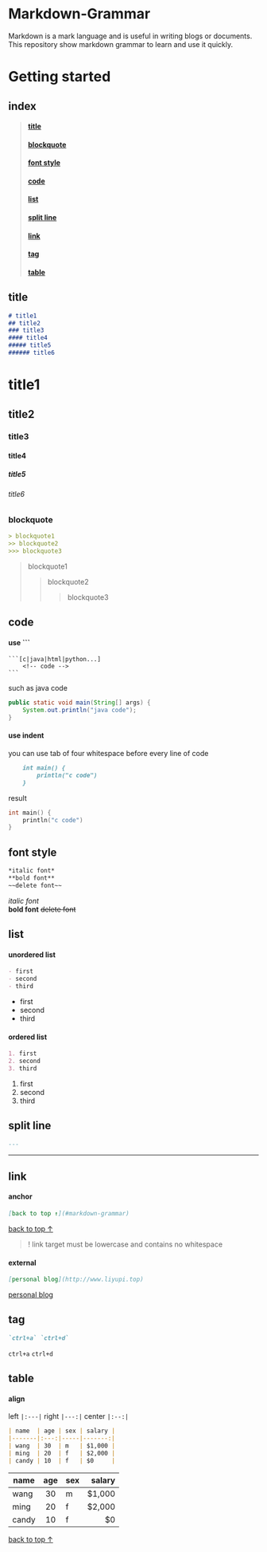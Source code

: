 # Markdown-Grammar
Markdown is a mark language and is useful in writing blogs or documents. This repository show markdown grammar to learn and use it quickly.

# Getting started
## index
>#### [title](#title)
>#### [blockquote](#blockquote)
>#### [font style](#font-style)
>#### [code](#code)
>#### [list](#list)
>#### [split line](#split-line)
>#### [link](#link)
>#### [tag](#tag)
>#### [table](#table)
<!-- title -->
## title
```markdown
# title1
## title2
### title3
#### title4
##### title5
###### title6
```
# title1
## title2
### title3
#### title4
##### title5
###### title6
<!-- blockquote -->
### blockquote
```markdown
> blockquote1
>> blockquote2
>>> blockquote3
```
> blockquote1
>> blockquote2
>>> blockquote3
<!-- code -->
## code
#### use ```
    ```[c|java|html|python...]
        <!-- code -->
    ```
such as java code

```java
public static void main(String[] args) {
    System.out.println("java code");
}
```
#### use indent
you can use tab of four whitespace before every line of code
```markdown
    int main() {
        println("c code")
    }
```
result
```c
int main() {
    println("c code")
}
```
<!-- font style -->
## font style
```markdown
*italic font* 
**bold font**
~~delete font~~
```
*italic font*   
**bold font**
~~delete font~~
<!-- list -->
## list
#### unordered list
```Markdown
- first
- second
- third
```
- first
- second
- third
#### ordered list
```markdown
1. first
2. second
3. third
```
1. first
2. second
3. third
<!-- split line -->
## split line
```markdown
---
```
---
<!-- link -->
## link
#### anchor
```markdown
[back to top ↑](#markdown-grammar)
```
[back to top ↑](#markdown-grammar)
> ! link target must be lowercase and contains no whitespace
#### external
```markdown
[personal blog](http://www.liyupi.top)
```
[personal blog](http://www.liyupi.top)
<!-- tag -->
## tag
```markdown
`ctrl+a` `ctrl+d`
```
`ctrl+a` `ctrl+d`
<!-- table -->
## table
#### align
left `|:---|`
right `|---:|`
center  `|:--:|`  
```markdown
| name  | age | sex | salary |
|-------|:---:|-----|-------:|
| wang  | 30  | m   | $1,000 |
| ming  | 20  | f   | $2,000 |
| candy | 10  | f   | $0     |
```
| name  | age | sex | salary |
|-------|:---:|-----|-------:|
| wang  | 30  | m   | $1,000 |
| ming  | 20  | f   | $2,000 |
| candy | 10  | f   | $0     |
<!-- back to top -->
[back to top ↑](#markdown-grammar)

